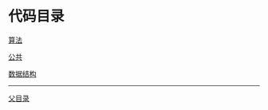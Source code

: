 # 代码目录

[算法](algorithm/ReadME.md)

[公共](common/ReadME.md)

[数据结构](structure/ReadME.md)

---

[父目录](../ReadME.md)